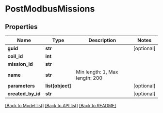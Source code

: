 # PostModbusMissions

## Properties
Name | Type | Description | Notes
------------ | ------------- | ------------- | -------------
**guid** | **str** |  | [optional] 
**coil_id** | **int** |  | 
**mission_id** | **str** |  | 
**name** | **str** | Min length: 1, Max length: 200 | 
**parameters** | **list[object]** |  | [optional] 
**created_by_id** | **str** |  | [optional] 

[[Back to Model list]](../README.md#documentation-for-models) [[Back to API list]](../README.md#documentation-for-api-endpoints) [[Back to README]](../README.md)


